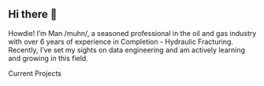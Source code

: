 ## Hi there 👋

Howdie! I’m Man /muhn/, a seasoned professional in the oil and gas industry with over 6 years of experience in Completion - Hydraulic Fracturing. Recently, I’ve set my sights on data engineering and am actively learning and growing in this field.

Current Projects 


